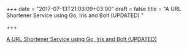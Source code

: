 +++
date = "2017-07-13T21:03:09+03:00"
draft = false
title = "A URL Shortener Service using Go, Iris and Bolt (UPDATED) "

+++

<p><a href="https://t.co/F8ZN7ssrpt">A URL Shortener Service using Go, Iris and Bolt (UPDATED) </a></p>